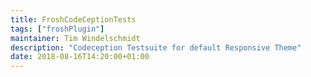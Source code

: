 ```yaml
---
title: FroshCodeCeptionTests
tags: ["froshPlugin"]
maintainer: Tim Windelschmidt
description: "Codeception Testsuite for default Responsive Theme"
date: 2018-08-16T14:20:00+01:00
---
```

